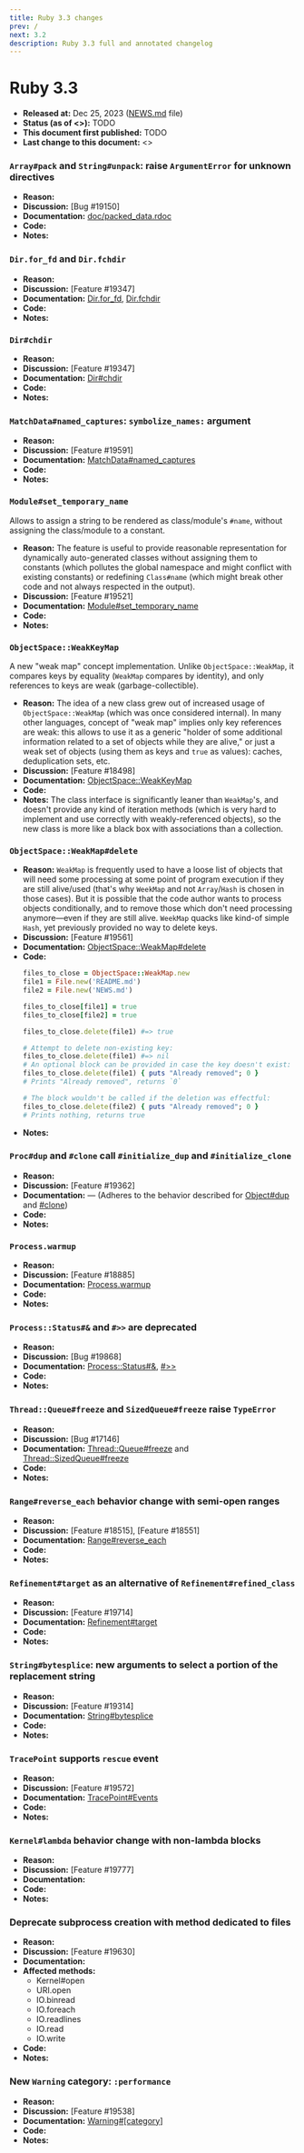 ```yaml
---
title: Ruby 3.3 changes
prev: /
next: 3.2
description: Ruby 3.3 full and annotated changelog
---
```


# Ruby 3.3

* **Released at:** Dec 25, 2023 ([NEWS.md](TODO) file)
* **Status (as of <<date>>):** TODO
* **This document first published:** TODO
* **Last change to this document:** <<date>>

<!--
* **Reason:**
* **Discussion:**
* **Documentation:**
* **Code:**
* **Notes:**
-->

### `Array#pack` and `String#unpack`: raise `ArgumentError` for unknown directives

* **Reason:**
* **Discussion:** [Bug #19150]
* **Documentation:** [doc/packed_data.rdoc](https://docs.ruby-lang.org/en/master/packed_data_rdoc.html)
* **Code:**
* **Notes:**

### `Dir.for_fd` and `Dir.fchdir`

* **Reason:**
* **Discussion:** [Feature #19347]
* **Documentation:** [Dir.for_fd](https://docs.ruby-lang.org/en/master/Dir.html#method-c-for_fd), [Dir.fchdir](https://docs.ruby-lang.org/en/master/Dir.html#method-c-fchdir)
* **Code:**
* **Notes:**

### `Dir#chdir`

* **Reason:**
* **Discussion:** [Feature #19347]
* **Documentation:** [Dir#chdir](https://docs.ruby-lang.org/en/master/Dir.html#method-i-chdir)
* **Code:**
* **Notes:**

### `MatchData#named_captures`: `symbolize_names:` argument

* **Reason:**
* **Discussion:** [Feature #19591]
* **Documentation:** [MatchData#named_captures](https://docs.ruby-lang.org/en/master/MatchData.html#method-i-named_captures)
* **Code:**
* **Notes:**

### `Module#set_temporary_name`

Allows to assign a string to be rendered as class/module's `#name`, without assigning the class/module to a constant.

* **Reason:** The feature is useful to provide reasonable representation for dynamically auto-generated classes without assigning them to constants (which pollutes the global namespace and might conflict with existing constants) or redefining `Class#name` (which might break other code and not always respected in the output).
* **Discussion:** [Feature #19521]
* **Documentation:** [Module#set_temporary_name](https://docs.ruby-lang.org/en/master/Module.html#method-i-set_temporary_name)
* **Code:**
* **Notes:**

### `ObjectSpace::WeakKeyMap`

A new "weak map" concept implementation. Unlike `ObjectSpace::WeakMap`, it compares keys by equality (`WeakMap` compares by identity), and only references to keys are weak (garbage-collectible).

* **Reason:** The idea of a new class grew out of increased usage of `ObjectSpace::WeakMap` (which was once considered internal). In many other languages, concept of "weak map" implies only key references are weak: this allows to use it as a generic "holder of some additional information related to a set of objects while they are alive," or just a weak set of objects (using them as keys and `true` as values): caches, deduplication sets, etc.
* **Discussion:** [Feature #18498]
* **Documentation:** [ObjectSpace::WeakKeyMap](https://docs.ruby-lang.org/en/master/ObjectSpace/WeakKeyMap.html)
* **Code:**
* **Notes:** The class interface is significantly leaner than `WeakMap`'s, and doesn't provide any kind of iteration methods (which is very hard to implement and use correctly with weakly-referenced objects), so the new class is more like a black box with associations than a collection.

### `ObjectSpace::WeakMap#delete`

* **Reason:** `WeakMap` is frequently used to have a loose list of objects that will need some processing at some point of program execution if they are still alive/used (that's why `WeekMap` and not `Array`/`Hash` is chosen in those cases). But it is possible that the code author wants to process objects conditionally, and to remove those which don't need processing anymore—even if they are still alive. `WeekMap` quacks like kind-of simple `Hash`, yet previously provided no way to delete keys.
* **Discussion:** [Feature #19561]
* **Documentation:** [ObjectSpace::WeakMap#delete](https://docs.ruby-lang.org/en/master/ObjectSpace/WeakMap.html#method-i-delete)
* **Code:**
  ```ruby
  files_to_close = ObjectSpace::WeakMap.new
  file1 = File.new('README.md')
  file2 = File.new('NEWS.md')

  files_to_close[file1] = true
  files_to_close[file2] = true

  files_to_close.delete(file1) #=> true

  # Attempt to delete non-existing key:
  files_to_close.delete(file1) #=> nil
  # An optional block can be provided in case the key doesn't exist:
  files_to_close.delete(file1) { puts "Already removed"; 0 }
  # Prints "Already removed", returns `0`

  # The block wouldn't be called if the deletion was effectful:
  files_to_close.delete(file2) { puts "Already removed"; 0 }
  # Prints nothing, returns true
  ```
* **Notes:**

### `Proc#dup` and `#clone` call `#initialize_dup` and `#initialize_clone`

* **Reason:**
* **Discussion:** [Feature #19362]
* **Documentation:** — (Adheres to the behavior described for [Object#dup](https://docs.ruby-lang.org/en/master/Object.html#method-i-dup) and [#clone](https://docs.ruby-lang.org/en/master/Kernel.html#method-i-clone))
* **Code:**
* **Notes:**

### `Process.warmup`

* **Reason:**
* **Discussion:** [Feature #18885]
* **Documentation:** [Process.warmup](https://docs.ruby-lang.org/en/master/Process.html#method-c-warmup)
* **Code:**
* **Notes:**

### `Process::Status#&`  and `#>>` are deprecated

* **Reason:**
* **Discussion:** [Bug #19868]
* **Documentation:** [Process::Status#&](https://docs.ruby-lang.org/en/master/Process/Status.html#method-i-26), [#>>](https://docs.ruby-lang.org/en/master/Process/Status.html#method-i-3E-3E)
* **Code:**
* **Notes:**

### `Thread::Queue#freeze` and `SizedQueue#freeze` raise `TypeError`

* **Reason:**
* **Discussion:** [Bug #17146]
* **Documentation:** [Thread::Queue#freeze](https://docs.ruby-lang.org/en/master/Thread/Queue.html#method-i-freeze) and [Thread::SizedQueue#freeze](https://docs.ruby-lang.org/en/master/Thread/SizedQueue.html#method-i-freeze)
* **Code:**
* **Notes:**

### `Range#reverse_each` behavior change with semi-open ranges

* **Reason:**
* **Discussion:** [Feature #18515], [Feature #18551]
* **Documentation:** [Range#reverse_each](https://docs.ruby-lang.org/en/master/Range.html#method-i-reverse_each)
* **Code:**
* **Notes:**

### `Refinement#target` as an alternative of `Refinement#refined_class`

* **Reason:**
* **Discussion:** [Feature #19714]
* **Documentation:** [Refinement#target](https://docs.ruby-lang.org/en/master/Refinement.html#method-i-target)
* **Code:**
* **Notes:**

### `String#bytesplice`: new arguments to select a portion of the replacement string

* **Reason:**
* **Discussion:** [Feature #19314]
* **Documentation:** [String#bytesplice](https://docs.ruby-lang.org/en/master/String.html#method-i-bytesplice)
* **Code:**
* **Notes:**

### `TracePoint` supports `rescue` event

* **Reason:**
* **Discussion:** [Feature #19572]
* **Documentation:** [TracePoint#Events](https://docs.ruby-lang.org/en/master/TracePoint.html#class-TracePoint-label-Events)
* **Code:**
* **Notes:**

### `Kernel#lambda` behavior change with non-lambda blocks

* **Reason:**
* **Discussion:** [Feature #19777]
* **Documentation:**
* **Code:**
* **Notes:**

### Deprecate subprocess creation with method dedicated to files

* **Reason:**
* **Discussion:** [Feature #19630]
* **Documentation:**
* **Affected methods:**
  * Kernel#open
  * URI.open
  * IO.binread
  * IO.foreach
  * IO.readlines
  * IO.read
  * IO.write
* **Code:**
* **Notes:**

### New `Warning` category: `:performance`

* **Reason:**
* **Discussion:** [Feature #19538]
* **Documentation:** [Warning#[category]](https://docs.ruby-lang.org/en/master/Warning.html#method-c-5B-5D)
* **Code:**
* **Notes:**
